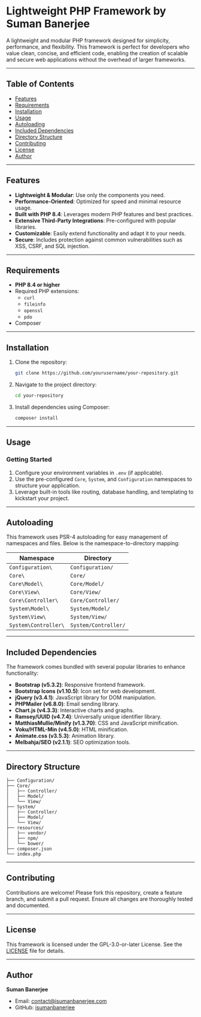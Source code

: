 # Lightweight PHP Framework by Suman Banerjee

A lightweight and modular PHP framework designed for simplicity, performance, and flexibility. This framework is perfect for developers who value clean, concise, and efficient code, enabling the creation of scalable and secure web applications without the overhead of larger frameworks.

---

## Table of Contents

- [Features](#features)
- [Requirements](#requirements)
- [Installation](#installation)
- [Usage](#usage)
- [Autoloading](#autoloading)
- [Included Dependencies](#included-dependencies)
- [Directory Structure](#directory-structure)
- [Contributing](#contributing)
- [License](#license)
- [Author](#author)

---

## Features

- **Lightweight & Modular**: Use only the components you need.
- **Performance-Oriented**: Optimized for speed and minimal resource usage.
- **Built with PHP 8.4**: Leverages modern PHP features and best practices.
- **Extensive Third-Party Integrations**: Pre-configured with popular libraries.
- **Customizable**: Easily extend functionality and adapt it to your needs.
- **Secure**: Includes protection against common vulnerabilities such as XSS, CSRF, and SQL injection.

---

## Requirements

- **PHP 8.4 or higher**
- Required PHP extensions:
    - `curl`
    - `fileinfo`
    - `openssl`
    - `pdo`
- Composer

---

## Installation

1. Clone the repository:
   ```bash
   git clone https://github.com/yourusername/your-repository.git
   ```

2. Navigate to the project directory:
   ```bash
   cd your-repository
   ```

3. Install dependencies using Composer:
   ```bash
   composer install
   ```

---

## Usage

### Getting Started

1. Configure your environment variables in `.env` (if applicable).
2. Use the pre-configured `Core`, `System`, and `Configuration` namespaces to structure your application.
3. Leverage built-in tools like routing, database handling, and templating to kickstart your project.

---

## Autoloading

This framework uses PSR-4 autoloading for easy management of namespaces and files. Below is the namespace-to-directory mapping:

| Namespace                        | Directory                  |
|----------------------------------|---------------------------|
| `Configuration\`                 | `Configuration/`          |
| `Core\`                          | `Core/`                   |
| `Core\Model\`                    | `Core/Model/`             |
| `Core\View\`                     | `Core/View/`              |
| `Core\Controller\`               | `Core/Controller/`        |
| `System\Model\`                  | `System/Model/`           |
| `System\View\`                   | `System/View/`            |
| `System\Controller\`             | `System/Controller/`      |

---

## Included Dependencies

The framework comes bundled with several popular libraries to enhance functionality:

- **Bootstrap (v5.3.2)**: Responsive frontend framework.
- **Bootstrap Icons (v1.10.5)**: Icon set for web development.
- **jQuery (v3.4.1)**: JavaScript library for DOM manipulation.
- **PHPMailer (v6.8.0)**: Email sending library.
- **Chart.js (v4.3.3)**: Interactive charts and graphs.
- **Ramsey/UUID (v4.7.4)**: Universally unique identifier library.
- **MatthiasMullie/Minify (v1.3.70)**: CSS and JavaScript minification.
- **Voku/HTML-Min (v4.5.0)**: HTML minification.
- **Animate.css (v3.5.3)**: Animation library.
- **Melbahja/SEO (v2.1.1)**: SEO optimization tools.

---

## Directory Structure

```plaintext
├── Configuration/
├── Core/
│   ├── Controller/
│   ├── Model/
│   └── View/
├── System/
│   ├── Controller/
│   ├── Model/
│   └── View/
├── resources/
│   ├── vendor/
│   ├── npm/
│   └── bower/
├── composer.json
└── index.php
```

---

## Contributing

Contributions are welcome! Please fork this repository, create a feature branch, and submit a pull request. Ensure all changes are thoroughly tested and documented.

---

## License

This framework is licensed under the GPL-3.0-or-later License. See the [LICENSE](LICENSE) file for details.

---

## Author

**Suman Banerjee**
- Email: [contact@isumanbanerjee.com](mailto:contact@isumanbanerjee.com)
- GitHub: [isumanbanerjee](https://github.com/isumanbanerjee)